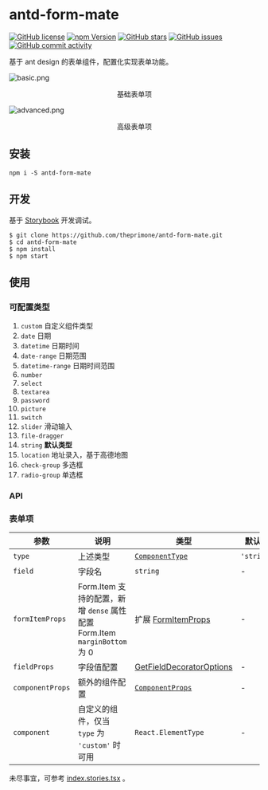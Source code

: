 # antd-form-mate

[![GitHub license](https://img.shields.io/github/license/theprimone/antd-form-mate.svg)](https://github.com/theprimone/antd-form-mate/blob/master/LICENSE)
[![npm Version](https://img.shields.io/npm/v/antd-form-mate.svg)](https://www.npmjs.com/package/antd-form-mate)
[![GitHub stars](https://img.shields.io/github/stars/theprimone/antd-form-mate.svg)](https://github.com/theprimone/antd-form-mate/stargazers)
[![GitHub issues](https://img.shields.io/github/issues/theprimone/antd-form-mate.svg)](https://github.com/theprimone/antd-form-mate/issues)
[![GitHub commit activity](https://img.shields.io/github/commit-activity/m/theprimone/antd-form-mate.svg)](https://github.com/theprimone/antd-form-mate/commits/master)


基于 ant design 的表单组件，配置化实现表单功能。

![basic.png](https://s2.ax1x.com/2019/08/05/eRsRjH.png)
<p align="center">基础表单项</p>

![advanced.png](https://s2.ax1x.com/2019/08/05/eRs2ge.png)
<p align="center">高级表单项</p>

## 安装

```shell
npm i -S antd-form-mate
```

## 开发

基于 [Storybook](https://storybook.js.org/docs/guides/guide-react/) 开发调试。

```shell
$ git clone https://github.com/theprimone/antd-form-mate.git
$ cd antd-form-mate
$ npm install
$ npm start
```
## 使用

### 可配置类型

1. `custom` 自定义组件类型
2. `date` 日期
3. `datetime` 日期时间
3. `date-range` 日期范围
4. `datetime-range` 日期时间范围
5. `number`
6. `select`
7. `textarea`
8. `password`
9. `picture`
10. `switch`
11. `slider` 滑动输入
12. `file-dragger`
13. `string` **默认类型**
14. `location` 地址录入，基于高德地图
15. `check-group` 多选框
16. `radio-group` 单选框

### API

### 表单项

| 参数 | 说明 | 类型 | 默认值 |
| --- | --- | --- | --- |
| `type` | 上述类型 | [`ComponentType`](./src/antd-form-mate.tsx#L181) | `'string'` |
| `field` | 字段名 | `string` | - |
| `formItemProps` | Form.Item 支持的配置，新增 `dense` 属性配置 Form.Item `marginBottom` 为 0 | 扩展 [FormItemProps](https://ant.design/components/form-cn/#Form.Item) | - |
| `fieldProps` | 字段值配置  | [GetFieldDecoratorOptions](https://ant.design/components/form-cn/#getFieldDecorator(id,-options)-%E5%8F%82%E6%95%B0) | - |
| `componentProps` | 额外的组件配置 | [`ComponentProps`](./src/antd-form-mate.tsx#L203) | - |
| `component` | 自定义的组件，仅当 `type` 为 `'custom'` 时可用 | `React.ElementType` | - |

未尽事宜，可参考 [index.stories.tsx](/stories/index.stories.tsx) 。
